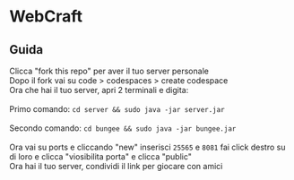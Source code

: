# WebCraft

## Guida
Clicca "fork this repo" per aver il tuo server personale
<br>
Dopo il fork vai su code > codespaces > create codespace
<br>
Ora che hai il tuo server, apri 2 terminali e digita:
<br>
<br>
Primo comando: `cd server && sudo java -jar server.jar`
<br>
<br>
Secondo comando: `cd bungee && sudo java -jar bungee.jar`
<br>
<br>
Ora vai su ports e cliccando "new" inserisci `25565` e `8081` fai click destro su di loro e clicca "viosibilita porta" e clicca "public"
<br>
Ora hai il tuo server, condividi il link per giocare con amici
